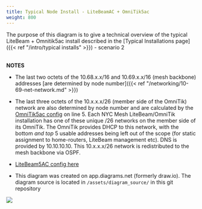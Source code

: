 ```yaml
---
title: Typical Node Install - LiteBeamAC + OmniTik5ac
weight: 800
---
```


The purpose of this diagram is to give a technical overview of the typical LiteBeam + Omnitik5ac install described in the [Typical Installations page]({{< ref "/intro/typical installs" >}}) - scenario 2 <br/><br/>

**NOTES**

* The last two octets of the 10.68.x.x/16 and 10.69.x.x/16 (mesh backbone) addresses [are determined by node number]({{< ref "/networking/10-69-net-network.md" >}})

* The last three octets of the 10.x.x.x/26 (member side of the OmniTik) network are also determined by node number and are calculated by the [OmniTik5ac config](https://github.com/nycmeshnet/nycmesh-configs/blob/master/Omnitik5AC/omni-poe-ether5-ros7.rsc.tmpl) on line 5. Each NYC Mesh LiteBeam/OmniTik installation has one of these unique /26 networks on the member side of its OmniTik. The OmniTik provides DHCP to this network, with the bottom *and top* 5 usable addresses being left out of the scope (for static assignment to home-routers, LiteBeam management etc). DNS is provided by 10.10.10.10. This 10.x.x.x/26 network is redistributed to the mesh backbone via OSPF.

* [LiteBeam5AC config here](https://github.com/nycmeshnet/nycmesh-configs/blob/master/LiteBeam5AC/lbe-new-8_7_1.cfg.tmpl)

* This diagram was created on app.diagrams.net (formerly draw.io). The diagram source is located in `/assets/diagram_source/` in this git repository


<img src="/img/diagrams/typical_install_Litebeam_Omni.png">
